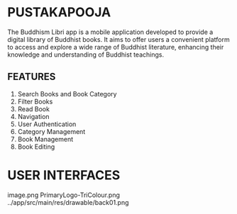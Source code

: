 # PUSTAKAPOOJA

The Buddhism Libri app is a mobile application developed to provide a digital library of Buddhist books. It aims to offer users a convenient platform to access and explore a wide range of Buddhist literature, enhancing their knowledge and understanding of Buddhist teachings.

## FEATURES

1. Search Books and Book Category
2. Filter Books
3. Read Book
4. Navigation
5. User Authentication
6. Category Management
7. Book Management
8. Book Editing

# USER INTERFACES

image.png
PrimaryLogo-TriColour.png
../app/src/main/res/drawable/back01.png
